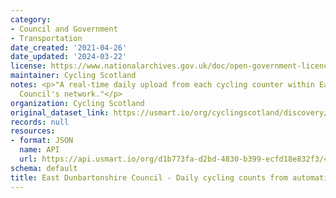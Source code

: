 ```yaml
---
category:
- Council and Government
- Transportation
date_created: '2021-04-26'
date_updated: '2024-03-22'
license: https://www.nationalarchives.gov.uk/doc/open-government-licence/version/3/
maintainer: Cycling Scotland
notes: <p>"A real-time daily upload from each cycling counter within East Dunbartonshire
  Council's network."</p>
organization: Cycling Scotland
original_dataset_link: https://usmart.io/org/cyclingscotland/discovery/discovery-view-detail/fa2e60c4-73a7-4cb6-91cc-c9ce4a634c59
records: null
resources:
- format: JSON
  name: API
  url: https://api.usmart.io/org/d1b773fa-d2bd-4830-b399-ecfd18e832f3/439481f9-ed01-4880-8d9b-55bfe12ea932/1/urql
schema: default
title: East Dunbartonshire Council - Daily cycling counts from automatic cycling counters
---
```

